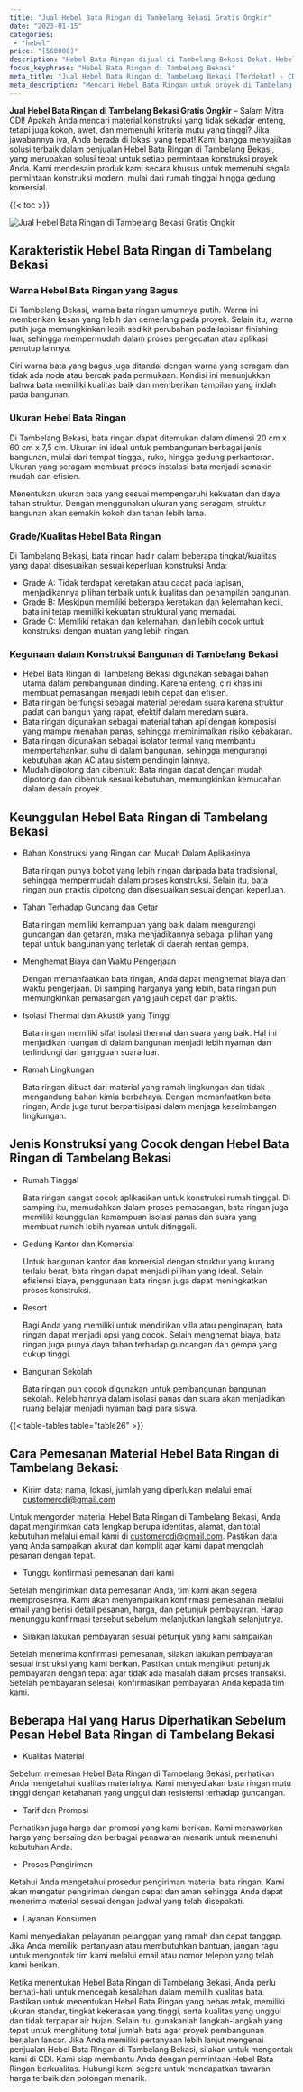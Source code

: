 ```yaml
---
title: "Jual Hebel Bata Ringan di Tambelang Bekasi Gratis Ongkir"
date: "2023-01-15"
categories:
 - "hebel"
price: "[560000]"
description: "Hebel Bata Ringan dijual di Tambelang Bekasi Dekat. Hebel Bata Ringan ini sering digunakan dalam proyek pembangunan sebagai bahan bangunan dinding yang kuat dan tahan lama. Silakan hubungi kami untuk informasi lebih lanjut."
focus_keyphrase: "Hebel Bata Ringan di Tambelang Bekasi"
meta_title: "Jual Hebel Bata Ringan di Tambelang Bekasi [Terdekat] - CDI"
meta_description: "Mencari Hebel Bata Ringan untuk proyek di Tambelang Bekasi? Kami menyediakan Hebel Bata Ringan berkualitas untuk material dinding. Raih penawaran terbaik sekarang."
---
```


**Jual Hebel Bata Ringan di Tambelang Bekasi Gratis Ongkir** – Salam Mitra CDI! Apakah Anda mencari material konstruksi yang tidak sekadar enteng, tetapi juga kokoh, awet, dan memenuhi kriteria mutu yang tinggi? Jika jawabannya iya, Anda berada di lokasi yang tepat! Kami bangga menyajikan solusi terbaik dalam penjualan Hebel Bata Ringan di Tambelang Bekasi, yang merupakan solusi tepat untuk setiap permintaan konstruksi proyek Anda. Kami mendesain produk kami secara khusus untuk memenuhi segala permintaan konstruksi modern, mulai dari rumah tinggal hingga gedung komersial.

{{< toc >}}

![Jual Hebel Bata Ringan di Tambelang Bekasi Gratis Ongkir](/images/hebel/hebel-bataringan-15.jpg)

## Karakteristik Hebel Bata Ringan di Tambelang Bekasi

### Warna Hebel Bata Ringan yang Bagus

Di Tambelang Bekasi, warna bata ringan umumnya putih. Warna ini memberikan kesan yang lebih dan cemerlang pada proyek. Selain itu, warna putih juga memungkinkan lebih sedikit perubahan pada lapisan finishing luar, sehingga mempermudah dalam proses pengecatan atau aplikasi penutup lainnya.

Ciri warna bata yang bagus juga ditandai dengan warna yang seragam dan tidak ada noda atau bercak pada permukaan. Kondisi ini menunjukkan bahwa bata memiliki kualitas baik dan memberikan tampilan yang indah pada bangunan.

### Ukuran Hebel Bata Ringan

Di Tambelang Bekasi, bata ringan dapat ditemukan dalam dimensi 20 cm x 60 cm x 7,5 cm. Ukuran ini ideal untuk pembangunan berbagai jenis bangunan, mulai dari tempat tinggal, ruko, hingga gedung perkantoran. Ukuran yang seragam membuat proses instalasi bata menjadi semakin mudah dan efisien.

Menentukan ukuran bata yang sesuai mempengaruhi kekuatan dan daya tahan struktur. Dengan menggunakan ukuran yang seragam, struktur bangunan akan semakin kokoh dan tahan lebih lama.

### Grade/Kualitas Hebel Bata Ringan

Di Tambelang Bekasi, bata ringan hadir dalam beberapa tingkat/kualitas yang dapat disesuaikan sesuai keperluan konstruksi Anda:

*   Grade A: Tidak terdapat keretakan atau cacat pada lapisan, menjadikannya pilihan terbaik untuk kualitas dan penampilan bangunan.
*   Grade B: Meskipun memiliki beberapa keretakan dan kelemahan kecil, bata ini tetap memiliki kekuatan struktural yang memadai.
*   Grade C: Memiliki retakan dan kelemahan, dan lebih cocok untuk konstruksi dengan muatan yang lebih ringan.

### Kegunaan dalam Konstruksi Bangunan di Tambelang Bekasi

*   Hebel Bata Ringan di Tambelang Bekasi digunakan sebagai bahan utama dalam pembangunan dinding. Karena enteng, ciri khas ini membuat pemasangan menjadi lebih cepat dan efisien.
*   Bata ringan berfungsi sebagai material peredam suara karena struktur padat dan bangun yang rapat, efektif dalam meredam suara.
*   Bata ringan digunakan sebagai material tahan api dengan komposisi yang mampu menahan panas, sehingga meminimalkan risiko kebakaran.
*   Bata ringan digunakan sebagai isolator termal yang membantu mempertahankan suhu di dalam bangunan, sehingga mengurangi kebutuhan akan AC atau sistem pendingin lainnya.
*   Mudah dipotong dan dibentuk: Bata ringan dapat dengan mudah dipotong dan dibentuk sesuai kebutuhan, memungkinkan kemudahan dalam desain proyek.

## Keunggulan Hebel Bata Ringan di Tambelang Bekasi

*   Bahan Konstruksi yang Ringan dan Mudah Dalam Aplikasinya

    Bata ringan punya bobot yang lebih ringan daripada bata tradisional, sehingga mempermudah dalam proses konstruksi. Selain itu, bata ringan pun praktis dipotong dan disesuaikan sesuai dengan keperluan.
*   Tahan Terhadap Guncang dan Getar

    Bata ringan memiliki kemampuan yang baik dalam mengurangi guncangan dan getaran, maka menjadikannya sebagai pilihan yang tepat untuk bangunan yang terletak di daerah rentan gempa.
*   Menghemat Biaya dan Waktu Pengerjaan

    Dengan memanfaatkan bata ringan, Anda dapat menghemat biaya dan waktu pengerjaan. Di samping harganya yang lebih, bata ringan pun memungkinkan pemasangan yang jauh cepat dan praktis.
*   Isolasi Thermal dan Akustik yang Tinggi

    Bata ringan memiliki sifat isolasi thermal dan suara yang baik. Hal ini menjadikan ruangan di dalam bangunan menjadi lebih nyaman dan terlindungi dari gangguan suara luar.
*   Ramah Lingkungan

    Bata ringan dibuat dari material yang ramah lingkungan dan tidak mengandung bahan kimia berbahaya. Dengan memanfaatkan bata ringan, Anda juga turut berpartisipasi dalam menjaga keseimbangan lingkungan.

## Jenis Konstruksi yang Cocok dengan Hebel Bata Ringan di Tambelang Bekasi

*   Rumah Tinggal

    Bata ringan sangat cocok aplikasikan untuk konstruksi rumah tinggal. Di samping itu, memudahkan dalam proses pemasangan, bata ringan juga memiliki keunggulan kemampuan isolasi panas dan suara yang membuat rumah lebih nyaman untuk ditinggali.
*   Gedung Kantor dan Komersial

    Untuk bangunan kantor dan komersial dengan struktur yang kurang terlalu berat, bata ringan dapat menjadi pilihan yang ideal. Selain efisiensi biaya, penggunaan bata ringan juga dapat meningkatkan proses konstruksi.
*   Resort

    Bagi Anda yang memiliki untuk mendirikan villa atau penginapan, bata ringan dapat menjadi opsi yang cocok. Selain menghemat biaya, bata ringan juga punya daya tahan terhadap guncangan dan gempa yang cukup tinggi.
*   Bangunan Sekolah

    Bata ringan pun cocok digunakan untuk pembangunan bangunan sekolah. Kelebihannya dalam isolasi panas dan suara akan menjadikan ruang belajar menjadi nyaman bagi para siswa.

{{< table-tables table="table26" >}}

## Cara Pemesanan Material Hebel Bata Ringan di Tambelang Bekasi:

*   Kirim data: nama, lokasi, jumlah yang diperlukan melalui email customercdi@gmail.com

Untuk mengorder material Hebel Bata Ringan di Tambelang Bekasi, Anda dapat mengirimkan data lengkap berupa identitas, alamat, dan total kebutuhan melalui email kami di customercdi@gmail.com. Pastikan data yang Anda sampaikan akurat dan komplit agar kami dapat mengolah pesanan dengan tepat.
*   Tunggu konfirmasi pemesanan dari kami

Setelah mengirimkan data pemesanan Anda, tim kami akan segera memprosesnya. Kami akan menyampaikan konfirmasi pemesanan melalui email yang berisi detail pesanan, harga, dan petunjuk pembayaran. Harap menunggu konfirmasi tersebut sebelum melanjutkan langkah selanjutnya.
*   Silakan lakukan pembayaran sesuai petunjuk yang kami sampaikan

Setelah menerima konfirmasi pemesanan, silakan lakukan pembayaran sesuai instruksi yang kami berikan. Pastikan untuk mengikuti petunjuk pembayaran dengan tepat agar tidak ada masalah dalam proses transaksi. Setelah pembayaran selesai, konfirmasikan pembayaran Anda kepada tim kami.

## Beberapa Hal yang Harus Diperhatikan Sebelum Pesan Hebel Bata Ringan di Tambelang Bekasi

*   Kualitas Material

Sebelum memesan Hebel Bata Ringan di Tambelang Bekasi, perhatikan Anda mengetahui kualitas materialnya. Kami menyediakan bata ringan mutu tinggi dengan ketahanan yang unggul dan resistensi terhadap guncangan.
*   Tarif dan Promosi

Perhatikan juga harga dan promosi yang kami berikan. Kami menawarkan harga yang bersaing dan berbagai penawaran menarik untuk memenuhi kebutuhan Anda.
*   Proses Pengiriman

Ketahui Anda mengetahui prosedur pengiriman material bata ringan. Kami akan mengatur pengiriman dengan cepat dan aman sehingga Anda dapat menerima material sesuai dengan jadwal yang telah disepakati.
*   Layanan Konsumen

Kami menyediakan pelayanan pelanggan yang ramah dan cepat tanggap. Jika Anda memiliki pertanyaan atau membutuhkan bantuan, jangan ragu untuk mengontak tim kami melalui email atau nomor telepon yang telah kami berikan.

Ketika menentukan Hebel Bata Ringan di Tambelang Bekasi, Anda perlu berhati-hati untuk mencegah kesalahan dalam memilih kualitas bata. Pastikan untuk menentukan Hebel Bata Ringan yang bebas retak, memiliki ukuran standar, tingkat kekerasan yang tinggi, serta kualitas yang unggul dan tidak terpapar air hujan. Selain itu, gunakanlah langkah-langkah yang tepat untuk menghitung total jumlah bata agar proyek pembangunan berjalan lancar. Jika Anda memiliki pertanyaan lebih lanjut mengenai penjualan Hebel Bata Ringan di Tambelang Bekasi, silakan untuk mengontak kami di CDI. Kami siap membantu Anda dengan permintaan Hebel Bata Ringan berkualitas. Hubungi kami segera untuk mendapatkan tawaran harga terbaik dan potongan menarik.